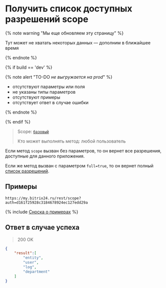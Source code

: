 # Получить список доступных разрешений scope

{% note warning "Мы еще обновляем эту страницу" %}

Тут может не хватать некоторых данных — дополним в ближайшее время

{% endnote %}

{% if build == 'dev' %}

{% note alert "TO-DO _не выгружается на prod_" %}

- отсутствуют параметры или поля
- не указаны типы параметров
- отсутствуют примеры
- отсутствует ответ в случае ошибки

{% endnote %}

{% endif %}

> Scope: [`базовый`](../../scopes/permissions.md)
>
> Кто может выполнять метод: любой пользователь

Если метод `scope` вызван без параметров, то он вернет все разрешения, доступные для данного приложения.

Если же метод вызван с параметром `full=true`, то он вернет полный [список разрешений](../../scopes/permissions.md).

## Примеры

```http
https://my.bitrix24.ru/rest/scope?auth=d161f25928c3184678924ec127edd29a
```

{% include [Сноска о примерах](../../../_includes/examples.md) %}

## Ответ в случае успеха

> 200 OK
```json
{
    "result":[
        "entity",
        "user",
        "log",
        "department"
    ]
}
```
